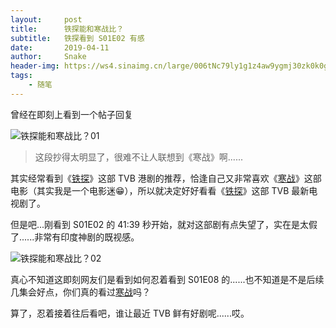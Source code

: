 ```yaml
---
layout:     post
title:      铁探能和寒战比？
subtitle:   铁探看到 S01E02 有感
date:       2019-04-11
author:     Snake
header-img: https://ws4.sinaimg.cn/large/006tNc79ly1g1z4aw9ygmj30zk0k0gqc.jpg
tags:
    - 随笔
---
```




曾经在即刻上看到一个帖子回复

![铁探能和寒战比？01](https://ws4.sinaimg.cn/large/006tNc79ly1g1z4aw7etgj30h90ptq6q.jpg "铁探能和寒战比？01")

> 这段抄得太明显了，很难不让人联想到《寒战》啊......

其实经常看到《[铁探](https://zh.wikipedia.org/zh-my/%E9%90%B5%E6%8E%A2 "铁探")》这部 TVB 港剧的推荐，恰逢自己又非常喜欢《[寒战](https://zh.wikipedia.org/zh/%E5%AF%92%E6%88%B0 "寒战")》这部电影（其实我是一个电影迷😁），所以就决定好好看看《[铁探](https://zh.wikipedia.org/zh-my/%E9%90%B5%E6%8E%A2 "铁探")》这部 TVB 最新电视剧了。

但是吧...刚看到 S01E02 的  41:39 秒开始，就对这部剧有点失望了，实在是太假了......非常有印度神剧的既视感。

![铁探能和寒战比？02](https://ws1.sinaimg.cn/large/006tNc79ly1g1z4avnh6qg30da07eqvi.gif "铁探能和寒战比？02")

真心不知道这即刻网友们是看到如何忍着看到 S01E08 的......也不知道是不是后续几集会好点，你们真的看过[寒战](https://zh.wikipedia.org/zh/%E5%AF%92%E6%88%B0 "寒战")吗？

算了，忍着接着往后看吧，谁让最近 TVB 鲜有好剧呢......哎。